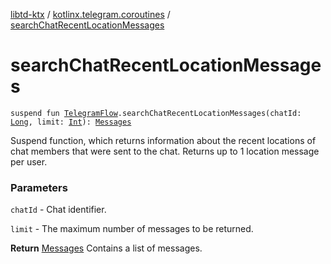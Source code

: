 [libtd-ktx](../index.md) / [kotlinx.telegram.coroutines](index.md) / [searchChatRecentLocationMessages](./search-chat-recent-location-messages.md)

# searchChatRecentLocationMessages

`suspend fun `[`TelegramFlow`](../kotlinx.telegram.core/-telegram-flow/index.md)`.searchChatRecentLocationMessages(chatId: `[`Long`](https://kotlinlang.org/api/latest/jvm/stdlib/kotlin/-long/index.html)`, limit: `[`Int`](https://kotlinlang.org/api/latest/jvm/stdlib/kotlin/-int/index.html)`): `[`Messages`](https://tdlibx.github.io/td/docs/org/drinkless/td/libcore/telegram/TdApi.Messages.html)

Suspend function, which returns information about the recent locations of chat members that were
sent to the chat. Returns up to 1 location message per user.

### Parameters

`chatId` - Chat identifier.

`limit` - The maximum number of messages to be returned.

**Return**
[Messages](https://tdlibx.github.io/td/docs/org/drinkless/td/libcore/telegram/TdApi.Messages.html) Contains a list of messages.

